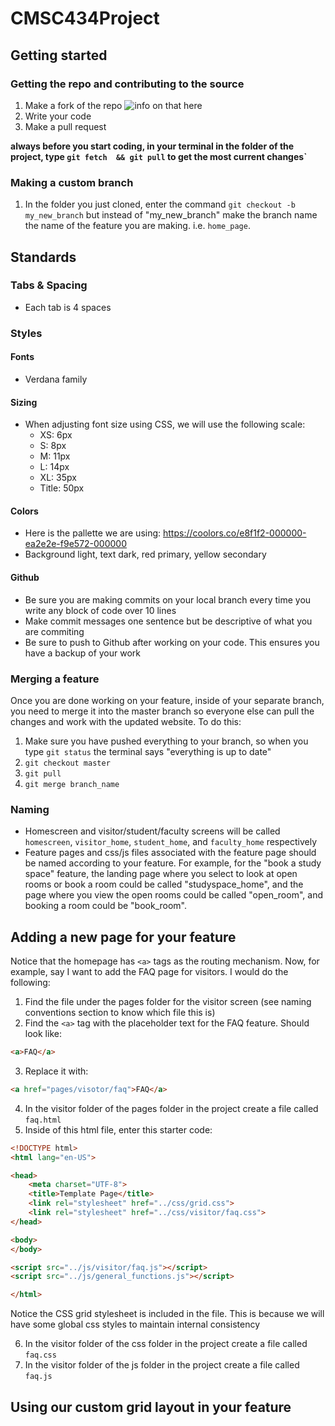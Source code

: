 # CMSC434Project

## Getting started
### Getting the repo and contributing to the source
1. Make a fork of the repo ![info on that here](https://help.github.com/en/enterprise/2.13/user/articles/fork-a-repo)
2. Write your code
3. Make a pull request

**always before you start coding, in your terminal in the folder of the project, type `git fetch  && git pull` to get the most current changes`**
### Making a custom branch
1. In the folder you just cloned, enter the command `git checkout -b my_new_branch` but instead of "my_new_branch" make the branch name the name of the feature you are making. i.e. `home_page`. 
## Standards
### Tabs & Spacing
- Each tab is 4 spaces
### Styles
#### Fonts
- Verdana family
#### Sizing
- When adjusting font size using CSS, we will use the following scale:
    - XS: 6px
    - S: 8px
    - M: 11px
    - L: 14px
    - XL: 35px
    - Title: 50px
#### Colors
- Here is the pallette we are using: https://coolors.co/e8f1f2-000000-ea2e2e-f9e572-000000
- Background light, text dark, red primary, yellow secondary
#### Github
- Be sure you are making commits on your local branch every time you write any block of code over 10 lines
- Make commit messages one sentence but be descriptive of what you are commiting
- Be sure to push to Github after working on your code. This ensures you have a backup of your work
### Merging a feature
Once you are done working on your feature, inside of your separate branch, you need to merge it into the master branch so everyone else can pull the changes and work with the updated website. To do this:
1. Make sure you have pushed everything to your branch, so when you type `git status` the terminal says "everything is up to date"
2. `git checkout master`
3. `git pull`
4. `git merge branch_name`
### Naming
- Homescreen and visitor/student/faculty screens will be called `homescreen`, `visitor_home`, `student_home`, and `faculty_home` respectively
- Feature pages and css/js files associated with the feature page should be named according to your feature. For example, for the "book a study space" feature, the landing page where you select to look at open rooms or book a room could be called "studyspace_home", and the page where you view the open rooms could be called "open_room", and booking a room could be "book_room".

## Adding a new page for your feature
Notice that the homepage has `<a>` tags as the routing mechanism. 
Now, for example, say I want to add the FAQ page for visitors. I would do the following:
1. Find the file under the pages folder for the visitor screen (see naming conventions section to know which file this is)
2. Find the `<a>` tag with the placeholder text for the FAQ feature. Should look like:
```html
<a>FAQ</a>
```
3. Replace it with:
```html
<a href="pages/visotor/faq">FAQ</a>
```
4. In the visitor folder of the pages folder in the project create a file called `faq.html`
5. Inside of this html file, enter this starter code:
```html
<!DOCTYPE html>
<html lang="en-US">

<head>
    <meta charset="UTF-8">
    <title>Template Page</title>
    <link rel="stylesheet" href="../css/grid.css">
    <link rel="stylesheet" href="../css/visitor/faq.css">
</head>

<body>
</body>

<script src="../js/visitor/faq.js"></script>
<script src="../js/general_functions.js"></script>

</html>
```
Notice the CSS grid stylesheet is included in the file. This is because we will have some global css styles to maintain internal consistency

6. In the visitor folder of the css folder in the project create a file called `faq.css`
7. In the visitor folder of the js folder in the project create a file called `faq.js`

## Using our custom grid layout in your feature

